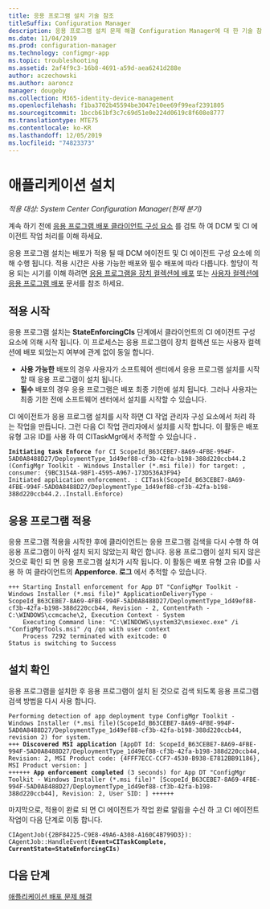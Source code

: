 ```yaml
---
title: 응용 프로그램 설치 기술 참조
titleSuffix: Configuration Manager
description: 응용 프로그램 설치 문제 해결 Configuration Manager에 대 한 기술 참조입니다.
ms.date: 11/04/2019
ms.prod: configuration-manager
ms.technology: configmgr-app
ms.topic: troubleshooting
ms.assetid: 2af4f9c3-16b8-4691-a59d-aea6241d288e
author: aczechowski
ms.author: aaroncz
manager: dougeby
ms.collection: M365-identity-device-management
ms.openlocfilehash: f1ba3702b45594be3047e10ee69f99eaf2391805
ms.sourcegitcommit: 1bccb61bf3c7c69d51e0e224d0619c8f608e8777
ms.translationtype: MTE75
ms.contentlocale: ko-KR
ms.lasthandoff: 12/05/2019
ms.locfileid: "74823373"
---
```

# <a name="application-installation"></a>애플리케이션 설치

*적용 대상: System Center Configuration Manager(현재 분기)*

계속 하기 전에 [응용 프로그램 배포 클라이언트 구성 요소](/sccm/apps/understand/client-components-technical-reference) 를 검토 하 여 DCM 및 CI 에이전트 작업 처리를 이해 하세요.

응용 프로그램 설치는 배포가 적용 될 때 DCM 에이전트 및 CI 에이전트 구성 요소에 의해 수행 됩니다. 적용 시간은 사용 가능한 배포와 필수 배포에 따라 다릅니다. 할당이 적용 되는 시기를 이해 하려면 [응용 프로그램을 장치 컬렉션에 배포](/sccm/apps/understand/device-deployment-technical-reference) 또는 [사용자 컬렉션에 응용 프로그램 배포](/sccm/apps/understand/user-deployment-technical-reference) 문서를 참조 하세요.

## <a name="enforcement-initiation"></a>적용 시작

응용 프로그램 설치는 **StateEnforcingCIs** 단계에서 클라이언트의 CI 에이전트 구성 요소에 의해 시작 됩니다. 이 프로세스는 응용 프로그램이 장치 컬렉션 또는 사용자 컬렉션에 배포 되었는지 여부에 관계 없이 동일 합니다.

- **사용 가능한** 배포의 경우 사용자가 소프트웨어 센터에서 응용 프로그램 설치를 시작할 때 응용 프로그램이 설치 됩니다.
- **필수** 배포의 경우 응용 프로그램은 배포 최종 기한에 설치 됩니다. 그러나 사용자는 최종 기한 전에 소프트웨어 센터에서 설치를 시작할 수 있습니다.

CI 에이전트가 응용 프로그램 설치를 시작 하면 CI 작업 관리자 구성 요소에서 처리 하는 작업을 만듭니다. 그런 다음 CI 작업 관리자에서 설치를 시작 합니다. 이 활동은 배포 유형 고유 ID를 사용 하 여 CITaskMgr에서 추적할 수 있습니다 **.**

<pre><code class="lang-text"><b>Initiating task Enforce</b> for CI ScopeId_B63CEBE7-8A69-4FBE-994F-5AD0A8488D27/DeploymentType_1d49ef88-cf3b-42fa-b198-388d220ccb44.2 (ConfigMgr Toolkit - Windows Installer (*.msi file)) for target: , consumer: {9BC3154A-98F1-4595-A967-173D536A3F94}
Initiated application enforcement. : CITask(ScopeId_B63CEBE7-8A69-4FBE-994F-5AD0A8488D27/DeploymentType_1d49ef88-cf3b-42fa-b198-388d220ccb44.2..Install.Enforce)
</code></pre>

## <a name="application-enforcement"></a>응용 프로그램 적용

응용 프로그램 적용을 시작한 후에 클라이언트는 응용 프로그램 검색을 다시 수행 하 여 응용 프로그램이 아직 설치 되지 않았는지 확인 합니다. 응용 프로그램이 설치 되지 않은 것으로 확인 되 면 응용 프로그램 설치가 시작 됩니다. 이 활동은 배포 유형 고유 ID를 사용 하 여 클라이언트의 **Appenforce. 로그** 에서 추적할 수 있습니다.

```text
+++ Starting Install enforcement for App DT "ConfigMgr Toolkit - Windows Installer (*.msi file)" ApplicationDeliveryType - ScopeId_B63CEBE7-8A69-4FBE-994F-5AD0A8488D27/DeploymentType_1d49ef88-cf3b-42fa-b198-388d220ccb44, Revision - 2, ContentPath - C:\WINDOWS\ccmcache\2, Execution Context - System
    Executing Command line: "C:\WINDOWS\system32\msiexec.exe" /i "ConfigMgrTools.msi" /q /qn with user context
    Process 7292 terminated with exitcode: 0
Status is switching to Success
```

## <a name="installation-verification"></a>설치 확인

응용 프로그램을 설치한 후 응용 프로그램이 설치 된 것으로 검색 되도록 응용 프로그램 검색 방법을 다시 사용 합니다.

<pre><code class="lang-text">Performing detection of app deployment type ConfigMgr Toolkit - Windows Installer (*.msi file)(ScopeId_B63CEBE7-8A69-4FBE-994F-5AD0A8488D27/DeploymentType_1d49ef88-cf3b-42fa-b198-388d220ccb44, revision 2) for system.
+++ <b>Discovered MSI application</b> [AppDT Id: ScopeId_B63CEBE7-8A69-4FBE-994F-5AD0A8488D27/DeploymentType_1d49ef88-cf3b-42fa-b198-388d220ccb44, Revision: 2, MSI Product code: {4FFF7ECC-CCF7-4530-B938-E7812BB91186}, MSI Product version: ]
++++++ <b>App enforcement completed</b> (3 seconds) for App DT "ConfigMgr Toolkit - Windows Installer (*.msi file)" [ScopeId_B63CEBE7-8A69-4FBE-994F-5AD0A8488D27/DeploymentType_1d49ef88-cf3b-42fa-b198-388d220ccb44], Revision: 2, User SID: ] ++++++
</code></pre>

마지막으로, 적용이 완료 되 면 CI 에이전트가 작업 완료 알림을 수신 하 고 CI 에이전트 작업이 다음 단계로 이동 합니다.

<pre><code class="lang-text">CIAgentJob({2BF84225-C9E8-49A6-A308-A160C4B799D3}): CAgentJob::HandleEvent(<b>Event=CITaskComplete, CurrentState=StateEnforcingCIs</b>)
</code></pre>

## <a name="next-steps"></a>다음 단계

[애플리케이션 배포 문제 해결](/sccm/apps/deploy-use/troubleshoot-application-deployment)
